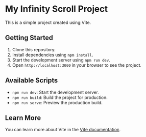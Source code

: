 # My Infinity Scroll Project

This is a simple project created using Vite.

## Getting Started

1. Clone this repository.
2. Install dependencies using `npm install`.
3. Start the development server using `npm run dev`.
4. Open `http://localhost:3000` in your browser to see the project.

## Available Scripts

- `npm run dev`: Start the development server.
- `npm run build`: Build the project for production.
- `npm run serve`: Preview the production build.

## Learn More

You can learn more about Vite in the [Vite documentation](https://vitejs.dev/).

